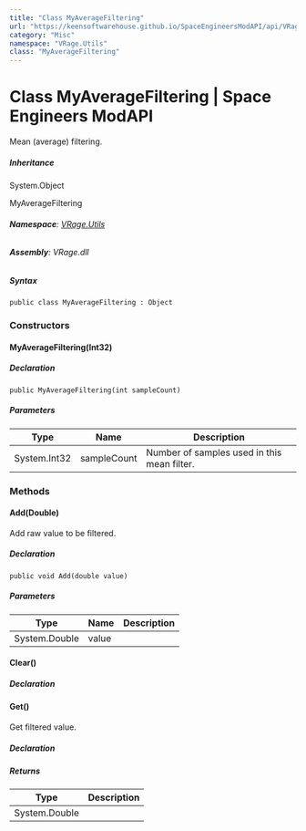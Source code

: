 ```yaml
---
title: "Class MyAverageFiltering"
url: "https://keensoftwarehouse.github.io/SpaceEngineersModAPI/api/VRage.Utils.MyAverageFiltering.html"
category: "Misc"
namespace: "VRage.Utils"
class: "MyAverageFiltering"
---
```


# Class MyAverageFiltering | Space Engineers ModAPI

Mean (average) filtering.

##### Inheritance

System.Object

MyAverageFiltering

###### **Namespace**: [VRage.Utils](https://keensoftwarehouse.github.io/SpaceEngineersModAPI/api/VRage.Utils.html)

###### **Assembly**: VRage.dll

##### Syntax

```
public class MyAverageFiltering : Object
```

### Constructors

#### MyAverageFiltering(Int32)

##### Declaration

```
public MyAverageFiltering(int sampleCount)
```

##### Parameters

| Type | Name | Description |
| --- | --- | --- |
| System.Int32 | sampleCount | Number of samples used in this mean filter. |

### Methods

#### Add(Double)

Add raw value to be filtered.

##### Declaration

```
public void Add(double value)
```

##### Parameters

| Type | Name | Description |
| --- | --- | --- |
| System.Double | value |     |

#### Clear()

##### Declaration

#### Get()

Get filtered value.

##### Declaration

##### Returns

| Type | Description |
| --- | --- |
| System.Double |     |